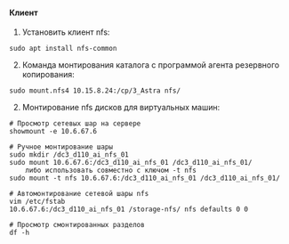 #### Клиент

1. Установить клиент nfs:
```
sudo apt install nfs-common
```

2. Команда монтирования  каталога с программой агента резервного копирования:
```
sudo mount.nfs4 10.15.8.24:/cp/3_Astra nfs/
```

2. Монтирование nfs дисков для виртуальных машин:

```
# Просмотр сетевых шар на сервере
showmount -e 10.6.67.6
```

```
# Ручное монтирование шары
sudo mkdir /dc3_d110_ai_nfs_01
sudo mount 10.6.67.6:/dc3_d110_ai_nfs_01 /dc3_d110_ai_nfs_01/
	либо использовать совместно с ключом -t nfs
sudo mount -t nfs 10.6.67.6:/dc3_d110_ai_nfs_01 /dc3_d110_ai_nfs_01/
```

```
# Автомонтирование сетевой шары nfs
vim /etc/fstab
10.6.67.6:/dc3_d110_ai_nfs_01 /storage-nfs/ nfs defaults 0 0
```

```
# Просмотр смонтированных разделов
df -h
```
